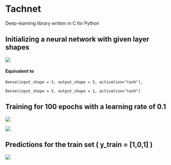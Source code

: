 # Tachnet
Deep-learning library written in C for Python

## Initializing a neural network with given layer shapes

![](https://i.imgur.com/IhFaKZd.png)

#### Equivalent to 
```
Dense(input_shape = 3, output_shape = 5, activation="tanh"),

Dense(input_shape = 5, output_shape = 1, activation="tanh")
```

## Training for 100 epochs with a learning rate of 0.1

![](https://i.imgur.com/FXGHQJE.png)

![](https://i.imgur.com/5C1VcUl.png)

## Predictions for the train set ( y_train = [1,0,1] )
 
![](https://i.imgur.com/ONozOHN.png)

